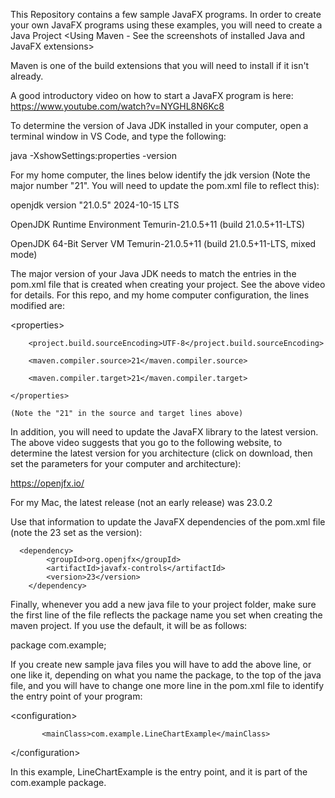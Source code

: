 This Repository contains a few sample JavaFX programs.  In order to create
your own JavaFX programs using these examples, you will need to create a
Java Project <Using Maven - See the screenshots of installed Java and JavaFX extensions>

Maven is one of the build extensions that you will need to install if it isn't
already.  

A good introductory video on how to start a JavaFX program is here:
https://www.youtube.com/watch?v=NYGHL8N6Kc8

To determine the version of Java JDK installed in your computer, open a terminal window in VS Code, and type the following:

java -XshowSettings:properties -version

For my home computer, the lines below identify the jdk version (Note the major number "21". You will need to update the pom.xml file to reflect this):

openjdk version "21.0.5" 2024-10-15 LTS

OpenJDK Runtime Environment Temurin-21.0.5+11 (build 21.0.5+11-LTS)

OpenJDK 64-Bit Server VM Temurin-21.0.5+11 (build 21.0.5+11-LTS, mixed mode)


The major version of your Java JDK needs to match the entries in the pom.xml file that is created when creating your project.  See the above video for
details.  For this repo, and my home computer configuration, the lines modified are:

 \<properties>
 
        <project.build.sourceEncoding>UTF-8</project.build.sourceEncoding>
        
        <maven.compiler.source>21</maven.compiler.source>
        
        <maven.compiler.target>21</maven.compiler.target>
        
    </properties>

    (Note the "21" in the source and target lines above)

In addition, you will need to update the JavaFX library to the latest version. The above video suggests that you go to the following website, to determine
the latest version for you architecture (click on download, then set the parameters for your computer and architecture):

https://openjfx.io/

For my Mac, the latest release (not an early release) was 23.0.2

Use that information to update the JavaFX dependencies of the pom.xml file (note the 23 set as the version):

      <dependency>
            <groupId>org.openjfx</groupId>
            <artifactId>javafx-controls</artifactId>
            <version>23</version>
        </dependency>

Finally, whenever you add a new java file to your project folder, make sure the first line of the file reflects the package name you set when creating the
maven project.  If you use the default, it will be as follows:

package com.example;

If you create new sample java files you will have to add the above line, or one like it, depending on what you name the package, to the top of the java file,
and you will have to change one more line in the pom.xml file to identify the entry point of your program:

  \<configuration>
  
           <mainClass>com.example.LineChartExample</mainClass>
           
  \</configuration>

In this example, LineChartExample is the entry point, and it is part of the com.example package.


        





    
